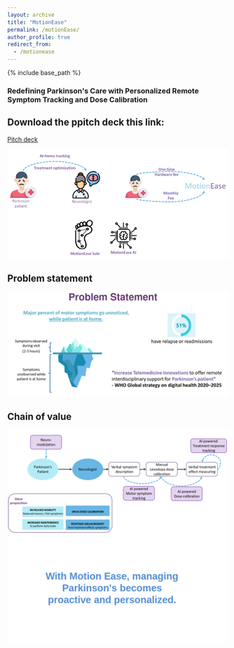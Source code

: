 ```yaml
---
layout: archive
title: "MotionEase"
permalink: /motionEase/
author_profile: true
redirect_from:
  - /motionease
---
```



{% include base_path %}

### Redefining Parkinson's Care with Personalized Remote Symptom Tracking and Dose Calibration



## Download the ppitch deck this link:
[Pitch deck](/files/MotionEase_pitch.pdf)


<img src="/images/motionEase/motionEase_slide001.png" alt="Normal"/> 

## Problem statement
<img src="/images/motionEase/motionEase_slide002.png" alt="Normal"/> 

## Chain of value
<img src="/images/motionEase/motionEase_slide003.png" alt="Normal"/> 

<img src="/images/motionEase/motionEase_slide004.png" alt="Normal"/> 

